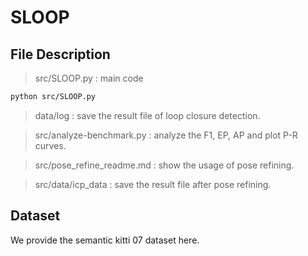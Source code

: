 # SLOOP
## File Description
> src/SLOOP.py : main code
```sh
python src/SLOOP.py
```
> data/log : save the result file of loop closure detection.

> src/analyze-benchmark.py : analyze the F1, EP, AP and plot P-R curves.

> src/pose_refine_readme.md : show the usage of pose refining.
 
> src/data/icp_data : save the result file after pose refining.

## Dataset
We provide the semantic kitti 07 dataset here.

